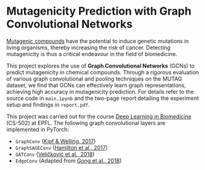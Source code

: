 # Mutagenicity Prediction with Graph Convolutional Networks

[Mutagenic compounds](https://en.wikipedia.org/wiki/Mutagen) have the potential
to induce genetic mutations in living organisms, thereby increasing the risk of
cancer. Detecting mutagenicity is thus a critical endeavour in the field of
biomedicine.

This project explores the use of **Graph Convolutional Networks** (GCNs) to
predict mutagenicity in chemical compounds. Through a rigorous evaluation of
various graph convolutional and pooling techniques on the MUTAG dataset, we find
that GCNs can effectively learn graph representations, achieving high accuracy
in mutagenicity prediction. For details refer to the source code in `main.ipynb`
and the two-page report detailing the experiment setup and findings in
`report.pdf`.

This project was carried out for the course [Deep
Learning in
Biomedicine](https://edu.epfl.ch/coursebook/fr/deep-learning-in-biomedicine-CS-502)
(CS-502) at EPFL. The following graph convolutional layers are implemented in
PyTorch:

- `GraphConv` ([Kipf & Welling, 2017](https://arxiv.org/abs/1609.02907))
- `GraphSAGEConv` ([Hamilton et al., 2017](https://arxiv.org/abs/1706.02216))
- `GATConv` ([Veličković et al., 2018](https://arxiv.org/abs/1710.10903))
- `EdgeConv` (Adapted from [Gong et al., 2018](https://arxiv.org/abs/1809.02709))
